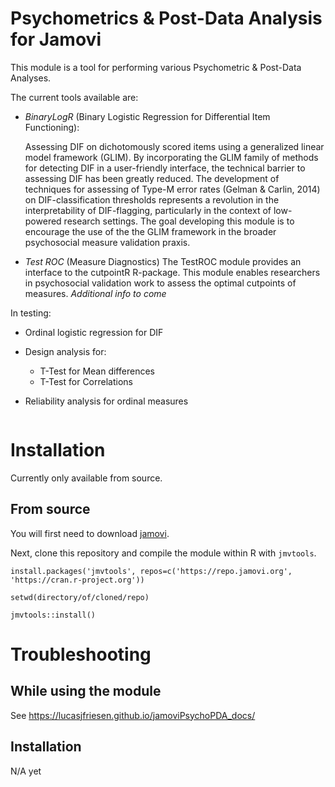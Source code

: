 # Psychometrics & Post-Data Analysis for Jamovi

This module is a tool for performing various Psychometric & Post-Data Analyses.

The current tools available are:

- *BinaryLogR* (Binary Logistic Regression for Differential Item Functioning): 

   Assessing DIF on dichotomously scored items using a generalized linear model framework (GLIM). By incorporating the GLIM family of methods for detecting DIF in a user-friendly interface, the technical barrier to assessing DIF has been greatly reduced. The development of techniques for assessing of Type-M error rates (Gelman & Carlin, 2014) on DIF-classification thresholds represents a revolution in the interpretability of DIF-flagging, particularly in the context of low-powered research settings. The goal developing this module is to encourage the use of the the GLIM framework in the broader psychosocial measure validation praxis.

- *Test ROC* (Measure Diagnostics)
    The TestROC module provides an interface to the cutpointR R-package. This module enables researchers in psychosocial validation work to assess the optimal cutpoints of measures. _Additional info to come_

In testing:
- Ordinal logistic regression for DIF

- Design analysis for:
	- T-Test for Mean differences
	- T-Test for Correlations

- Reliability analysis for ordinal measures

<img src="docs/i1.png" class="img-responsive" alt="">


# Installation

Currently only available from source.

## From source

You will first need to download [jamovi](https://www.jamovi.org/download.html). 

Next, clone this repository and compile the module within R with `jmvtools`.

```
install.packages('jmvtools', repos=c('https://repo.jamovi.org', 'https://cran.r-project.org'))

setwd(directory/of/cloned/repo)

jmvtools::install()

```

# Troubleshooting

## While using the module

See https://lucasjfriesen.github.io/jamoviPsychoPDA_docs/


## Installation

N/A yet
